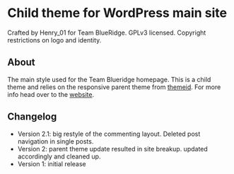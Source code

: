 Child theme for WordPress main site
===================================
Crafted by Henry_01 for Team BlueRidge. GPLv3 licensed. Copyright restrictions on logo and identity. 

About
----
The main style used for the Team Blueridge homepage. This is a child theme and relies on the responsive parent theme from [themeid].
For more info head over to the [website].

Changelog
---------
* Version 2.1: big restyle of the commenting layout. Deleted post navigation in single posts.
* Version 2: parent theme update resulted in site breakup. updated accordingly and cleaned up.
* Version 1: initial release

[themeid]: http://themeid.com/responsive-theme/
[website]: http://teamblueridge.org